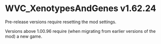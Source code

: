 # WVC_XenotypesAndGenes v1.62.24
 
Pre-release versions require resetting the mod settings.

Versions above 1.00.96 require (when migrating from earlier versions of the mod) a new game.